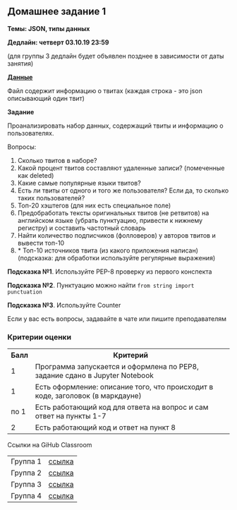 ## Домашнее задание 1

**Темы: JSON, типы данных**

**Дедлайн: четверт 03.10.19 23:59**

(для группы 3 дедлайн будет объявлен позднее в зависимости от даты занятия)

[**Данные**](https://yadi.sk/d/-DLg9DH3R2z7lA)

Файл содержит информацию о твитах (каждая строка - это json описывающий один твит)

**Задание**

Проанализировать набор данных, содержащий твиты и информацию о пользователях.

Вопросы:

1. Сколько твитов в наборе?
2. Какой процент твитов составляют удаленные записи? (помеченные как deleted)
3. Какие самые популярные языки твитов?
4. Есть ли твиты от одного и того же пользователя? Если да, то сколько таких пользователей?
5. Топ-20 хэштегов (для них есть специальное поле)
6. Предобработать тексты оригинальных твитов (не ретвитов) на английском языке (убрать пунктуацию, привести к нижнему регистру) и составить частотный словарь
7. Найти количество подписчиков (фолловеров) у авторов твитов и вывести топ-10
8. \* Топ-10 источников твита (из какого приложения написан) (подсказка: для обработки используйте регулярные выражения)


**Подсказка №1**. Используйте PEP-8 проверку из первого конспекта

**Подсказка №2**. Пунктуацию можно найти `from string import punctuation`

**Подсказка №3**. Используйте Counter

Если у вас есть вопросы, задавайте в чате или пишите преподавателям

 ### Критерии оценки
 
<table>
    <tr><th>Балл</th><th>Критерий</th></tr>
    <tr><td>1</td><td>Программа запускается и оформлена по PEP8, задание сдано в Jupyter Notebook</td></tr>
    <tr><td>1</td><td>Есть оформление: описание того, что происходит в коде, заголовок (в маркдауне)</td></tr>
    <tr><td>по 1</td><td>Есть работающий код для ответа на вопрос и сам ответ на пункты 1-7</td></tr>
    <tr><td>2</td><td>Есть работающий код и ответ на пункт 8</td></tr>
    
</table>

Ссылки на GiHub Classroom

<table>
    <tr><td>Группа 1</td><td><a href="https://classroom.github.com/a/as9WWoqS">ссылка</a></td></tr>
    <tr><td>Группа 2</td><td><a href="https://classroom.github.com/a/KAch7PP2">ссылка</a></td></tr>
    <tr><td>Группа 3</td><td><a href="https://classroom.github.com/a/97BJxTn0">ссылка</a></td></tr>
    <tr><td>Группа 4</td><td><a href="https://classroom.github.com/a/qq5bWz_U">ссылка</a></td></tr>
</table>
